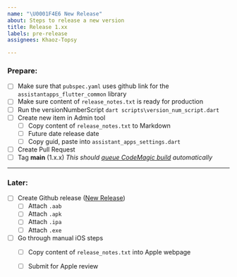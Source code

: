```yaml
---
name: "\U0001F4E6 New Release"
about: Steps to release a new version
title: Release 1.xx
labels: pre-release
assignees: Khaoz-Topsy

---
```


### Prepare:
- [ ] Make sure that `pubspec.yaml` uses github link for the `assistantapps_flutter_common` library
- [ ] Make sure content of `release_notes.txt` is ready for production
- [ ] Run the versionNumberScript `dart scripts\version_num_script.dart`
- [ ] Create new item in Admin tool
  - [ ] Copy content of `release_notes.txt` to Markdown
  - [ ] Future date release date
  - [ ] Copy guid, paste into `assistant_apps_settings.dart`
- [ ] Create Pull Request
- [ ] Tag **main** (1.x.x) _This should [queue CodeMagic build](https://codemagic.io/app/641d82730d82a528c46ca76a/settings) automatically_

---

### Later:
- [ ] Create Github release ([New Release](https://github.com/AssistantDKM/App/releases/new))
  - [ ] Attach `.aab`
  - [ ] Attach `.apk`
  - [ ] Attach `.ipa`
  - [ ] Attach `.exe`
- [ ] Go through manual iOS steps
  - [ ] Copy content of `release_notes.txt` into Apple webpage
  - [ ] Submit for Apple review

